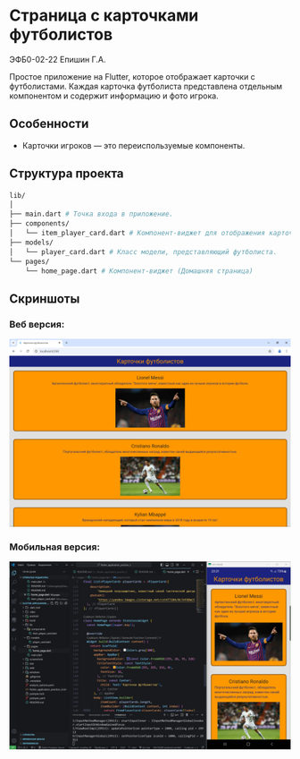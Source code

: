 # Страница с карточками футболистов

ЭФБ0-02-22 Епишин Г.А.

Простое приложение на Flutter, которое отображает карточки с футболистами. Каждая карточка футболиста представлена отдельным компонентом и содержит информацию и фото игрока.

## Особенности

- Карточки игроков — это переиспользуемые компоненты.

## Структура проекта

```bash
lib/
│
├── main.dart # Точка входа в приложение.
├── components/
│   └── item_player_card.dart # Компонент-виджет для отображения карточки игрока.
├── models/
│   └── player_card.dart # Класс модели, представляющий футболиста.
└── pages/
    └── home_page.dart # Компонент-виджет (Домашняя страница)
```

## Скриншоты

### Веб версия:

![Screenshot Web Version](https://github.com/Georgii1441/flutter_application_practice_3/raw/main/screenshots/web_version.jpg)

### Мобильная версия:

![Screenshot Mobile Version](https://github.com/Georgii1441/flutter_application_practice_3/raw/main/screenshots/mobile_version.jpg)
